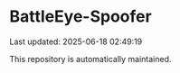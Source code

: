 # BattleEye-Spoofer

Last updated: 2025-06-18 02:49:19

This repository is automatically maintained.
